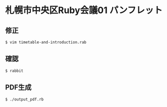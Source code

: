 # 札幌市中央区Ruby会議01 パンフレット

## 修正

    $ vim timetable-and-introduction.rab

## 確認

    $ rabbit

## PDF生成

    $ ./output_pdf.rb

